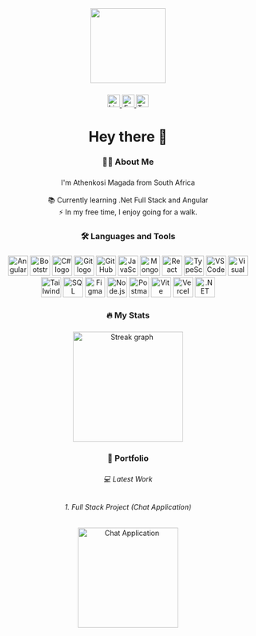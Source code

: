 <div align="center">
  <img height="150" src="https://github.com/athenkosimagada/assetts/blob/main/athie.png?raw=true" />
</div>

###

<div align="center">
  <a href="https://www.linkedin.com/in/athenkosimagada" target="_blank">
    <img src="https://img.shields.io/static/v1?message=LinkedIn&logo=linkedin&label=&color=0077B5&logoColor=white&labelColor=&style=for-the-badge" height="25" alt="LinkedIn logo" />
  </a>
  <a href="https://web.facebook.com/profile.php?id=100056291911750" target="_blank">
    <img src="https://img.shields.io/static/v1?message=Facebook&logo=facebook&label=&color=1877F2&logoColor=white&labelColor=&style=for-the-badge" height="25" alt="Facebook logo" />
  </a>
  <a href="https://twitter.com/athenkosi_rsa" target="_blank">
    <img src="https://img.shields.io/static/v1?message=Twitter&logo=twitter&label=&color=1DA1F2&logoColor=white&labelColor=&style=for-the-badge" height="25" alt="Twitter logo" />
  </a>
</div>

###

<h1 align="center">Hey there 👋</h1>

###

<h3 align="center">👩‍💻 About Me</h3>

###

<p align="center">
  I'm Athenkosi Magada from South Africa<br><br>
  📚 Currently learning .Net Full Stack and Angular<br>
  ⚡ In my free time, I enjoy going for a walk.
</p>

###

<h3 align="center">🛠 Languages and Tools</h3>

###

<div align="center">
  <img src="https://img.shields.io/badge/Angular-DD0031?logo=angular&logoColor=white&style=for-the-badge" height="40" alt="Angular logo" />
  <img src="https://img.shields.io/badge/Bootstrap-7952B3?logo=bootstrap&logoColor=white&style=for-the-badge" height="40" alt="Bootstrap logo" />
  <img src="https://img.shields.io/badge/C%23-239120?logo=csharp&logoColor=white&style=for-the-badge" height="40" alt="C# logo" />
  <img src="https://img.shields.io/badge/Git-F05032?logo=git&logoColor=white&style=for-the-badge" height="40" alt="Git logo" />
  <img src="https://img.shields.io/badge/GitHub-181717?logo=github&logoColor=white&style=for-the-badge" height="40" alt="GitHub logo" />
  <img src="https://img.shields.io/badge/JavaScript-F7DF1E?logo=javascript&logoColor=black&style=for-the-badge" height="40" alt="JavaScript logo" />
  <img src="https://img.shields.io/badge/MongoDB-47A248?logo=mongodb&logoColor=white&style=for-the-badge" height="40" alt="MongoDB logo" />
  <img src="https://img.shields.io/badge/React-61DAFB?logo=react&logoColor=black&style=for-the-badge" height="40" alt="React logo" />
  <img src="https://img.shields.io/badge/TypeScript-3178C6?logo=typescript&logoColor=white&style=for-the-badge" height="40" alt="TypeScript logo" />
  <img src="https://img.shields.io/badge/Visual Studio Code-007ACC?logo=visualstudiocode&logoColor=white&style=for-the-badge" height="40" alt="VSCode logo" />
  <img src="https://img.shields.io/badge/Visual Studio-5C2D91?logo=visualstudio&logoColor=white&style=for-the-badge" height="40" alt="Visual Studio logo" />
  <img src="https://img.shields.io/badge/Tailwind CSS-06B6D4?logo=tailwindcss&logoColor=black&style=for-the-badge" height="40" alt="Tailwind CSS logo" />
  <img src="https://img.shields.io/badge/Microsoft SQL Server-CC2927?logo=microsoftsqlserver&logoColor=white&style=for-the-badge" height="40" alt="SQL Server logo" />
  <img src="https://img.shields.io/badge/Figma-F24E1E?logo=figma&logoColor=white&style=for-the-badge" height="40" alt="Figma logo" />
  <img src="https://img.shields.io/badge/Node.js-339933?logo=nodedotjs&logoColor=white&style=for-the-badge" height="40" alt="Node.js logo" />
  <img src="https://img.shields.io/badge/Postman-FF6C37?logo=postman&logoColor=black&style=for-the-badge" height="40" alt="Postman logo" />
  <img src="https://img.shields.io/badge/Vite-646CFF?logo=vite&logoColor=white&style=for-the-badge" height="40" alt="Vite logo" />
  <img src="https://img.shields.io/badge/Vercel-000000?logo=vercel&logoColor=white&style=for-the-badge" height="40" alt="Vercel logo" />
  <img src="https://img.shields.io/badge/.NET-512BD4?logo=dotnet&logoColor=white&style=for-the-badge" height="40" alt=".NET logo" />
</div>

###

<h3 align="center">🔥 My Stats</h3>

###

<div align="center">
  <img src="https://streak-stats.demolab.com?user=athenkosimagada&locale=en&mode=daily&theme=dark&hide_border=false&border_radius=5&order=3" height="220" alt="Streak graph" />
</div>

###

<h3 align="center">🎨 Portfolio</h3>

###

<h6 align="center">💻 Latest Work</h6>

###

<div align="center">
  <div>
    <h6 align="center">1. Full Stack Project (Chat Application)</h6>
    <a href="https://github.com/athenkosimagada/SignalR-Application">
      <img height="200" src="https://herobot.app/wp-content/uploads/2022/11/11-Reasons-Why-A-Chat-Application-Is-Great-For-Business_1.jpg" alt="Chat Application" />
    </a>
  </div>
</div>

